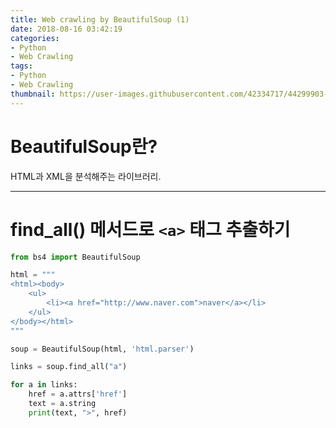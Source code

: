 ```yaml
---
title: Web crawling by BeautifulSoup (1)
date: 2018-08-16 03:42:19
categories:
- Python
- Web Crawling
tags:
- Python
- Web Crawling
thumbnail: https://user-images.githubusercontent.com/42334717/44299903-11afd700-a339-11e8-9327-65058e80b20f.png
---
```

# BeautifulSoup란?
HTML과 XML을 분석해주는 라이브러리.
***
# find_all() 메서드로 `<a>` 태그 추출하기
```python
from bs4 import BeautifulSoup

html = """
<html><body>
    <ul>
        <li><a href="http://www.naver.com">naver</a></li>
    </ul>
</body></html>
"""

soup = BeautifulSoup(html, 'html.parser')

links = soup.find_all("a")

for a in links:
    href = a.attrs['href']
    text = a.string
    print(text, ">", href)
```
